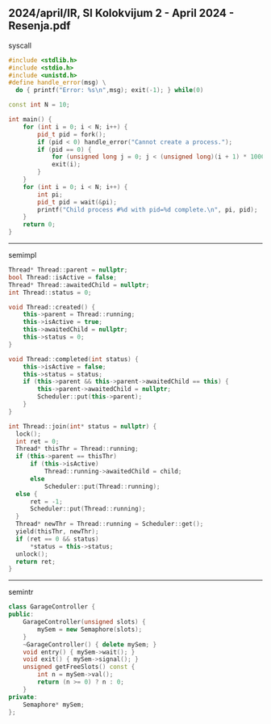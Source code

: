 2024/april/IR, SI Kolokvijum 2 - April 2024 - Resenja.pdf
--------------------------------------------------------------------------------
syscall

```cpp
#include <stdlib.h>
#include <stdio.h>
#include <unistd.h>
#define handle_error(msg) \
  do { printf("Error: %s\n",msg); exit(-1); } while(0)

const int N = 10;

int main() {
    for (int i = 0; i < N; i++) {
        pid_t pid = fork();
        if (pid < 0) handle_error("Cannot create a process.");
        if (pid == 0) {
            for (unsigned long j = 0; j < (unsigned long)(i + 1) * 10000000; j++);
            exit(i);
        }
    }
    for (int i = 0; i < N; i++) {
        int pi;
        pid_t pid = wait(&pi);
        printf("Child process #%d with pid=%d complete.\n", pi, pid);
    }
    return 0;
}
```

--------------------------------------------------------------------------------
semimpl

```cpp
Thread* Thread::parent = nullptr;
bool Thread::isActive = false;
Thread* Thread::awaitedChild = nullptr;
int Thread::status = 0;

void Thread::created() {
    this->parent = Thread::running;
    this->isActive = true;
    this->awaitedChild = nullptr;
    this->status = 0;
}

void Thread::completed(int status) {
    this->isActive = false;
    this->status = status;
    if (this->parent && this->parent->awaitedChild == this) {
        this->parent->awaitedChild = nullptr;
        Scheduler::put(this->parent);
    }
}

int Thread::join(int* status = nullptr) {
  lock();
  int ret = 0;
  Thread* thisThr = Thread::running;
  if (this->parent == thisThr)
      if (this->isActive)
          Thread::running->awaitedChild = child;
      else
          Scheduler::put(Thread::running);
  else {
      ret = -1;
      Scheduler::put(Thread::running);
  }
  Thread* newThr = Thread::running = Scheduler::get();
  yield(thisThr, newThr);
  if (ret == 0 && status)
      *status = this->status;
  unlock();
  return ret;
}
```

--------------------------------------------------------------------------------
semintr

```cpp
class GarageController {
public:
    GarageController(unsigned slots) {
        mySem = new Semaphore(slots);
    }
    ~GarageController() { delete mySem; }
    void entry() { mySem->wait(); }
    void exit() { mySem->signal(); }
    unsigned getFreeSlots() const {
        int n = mySem->val();
        return (n >= 0) ? n : 0;
    }
private:
    Semaphore* mySem;
};
```
